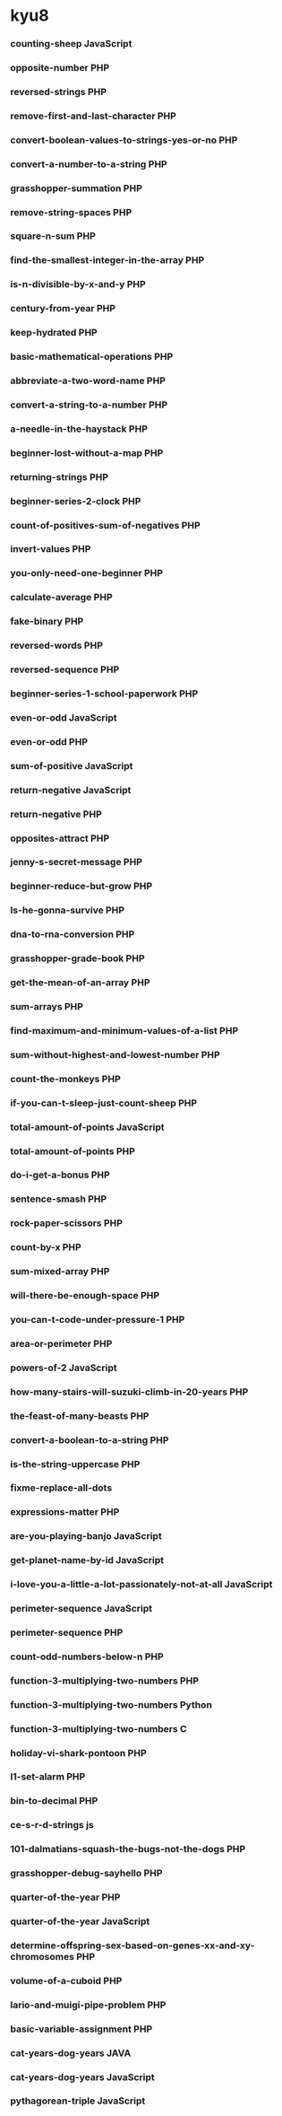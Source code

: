 # kyu8
### counting-sheep JavaScript
### opposite-number PHP
### reversed-strings PHP
### remove-first-and-last-character PHP
### convert-boolean-values-to-strings-yes-or-no PHP
### convert-a-number-to-a-string PHP
### grasshopper-summation PHP
### remove-string-spaces PHP
### square-n-sum PHP
### find-the-smallest-integer-in-the-array PHP
### is-n-divisible-by-x-and-y PHP
### century-from-year PHP
### keep-hydrated PHP
### basic-mathematical-operations PHP
### abbreviate-a-two-word-name PHP
### convert-a-string-to-a-number PHP
### a-needle-in-the-haystack PHP
### beginner-lost-without-a-map PHP
### returning-strings PHP
### beginner-series-2-clock PHP
### count-of-positives-sum-of-negatives PHP
### invert-values PHP
### you-only-need-one-beginner PHP
### calculate-average PHP
### fake-binary PHP
### reversed-words PHP
### reversed-sequence PHP
### beginner-series-1-school-paperwork PHP
### even-or-odd JavaScript
### even-or-odd PHP
### sum-of-positive JavaScript
### return-negative JavaScript
### return-negative PHP
### opposites-attract PHP
### jenny-s-secret-message PHP
### beginner-reduce-but-grow PHP
### Is-he-gonna-survive PHP
### dna-to-rna-conversion PHP
### grasshopper-grade-book PHP
### get-the-mean-of-an-array PHP
### sum-arrays PHP
### find-maximum-and-minimum-values-of-a-list PHP
### sum-without-highest-and-lowest-number PHP
### count-the-monkeys PHP
### if-you-can-t-sleep-just-count-sheep PHP
### total-amount-of-points JavaScript
### total-amount-of-points PHP
### do-i-get-a-bonus PHP
### sentence-smash PHP
### rock-paper-scissors PHP
### count-by-x PHP
### sum-mixed-array PHP
### will-there-be-enough-space PHP
### you-can-t-code-under-pressure-1 PHP
### area-or-perimeter PHP
### powers-of-2 JavaScript
### how-many-stairs-will-suzuki-climb-in-20-years PHP
### the-feast-of-many-beasts PHP
### convert-a-boolean-to-a-string PHP
### is-the-string-uppercase PHP
### fixme-replace-all-dots
### expressions-matter PHP
### are-you-playing-banjo JavaScript
### get-planet-name-by-id JavaScript
### i-love-you-a-little-a-lot-passionately-not-at-all JavaScript
### perimeter-sequence JavaScript
### perimeter-sequence PHP
### count-odd-numbers-below-n PHP
### function-3-multiplying-two-numbers PHP
### function-3-multiplying-two-numbers Python
### function-3-multiplying-two-numbers C
### holiday-vi-shark-pontoon PHP
### l1-set-alarm PHP
### bin-to-decimal PHP
### ce-s-r-d-strings js
### 101-dalmatians-squash-the-bugs-not-the-dogs PHP
### grasshopper-debug-sayhello PHP
### quarter-of-the-year PHP
### quarter-of-the-year JavaScript
### determine-offspring-sex-based-on-genes-xx-and-xy-chromosomes PHP

### volume-of-a-cuboid PHP
### lario-and-muigi-pipe-problem PHP
### basic-variable-assignment PHP


### cat-years-dog-years JAVA
### cat-years-dog-years JavaScript
### pythagorean-triple JavaScript
